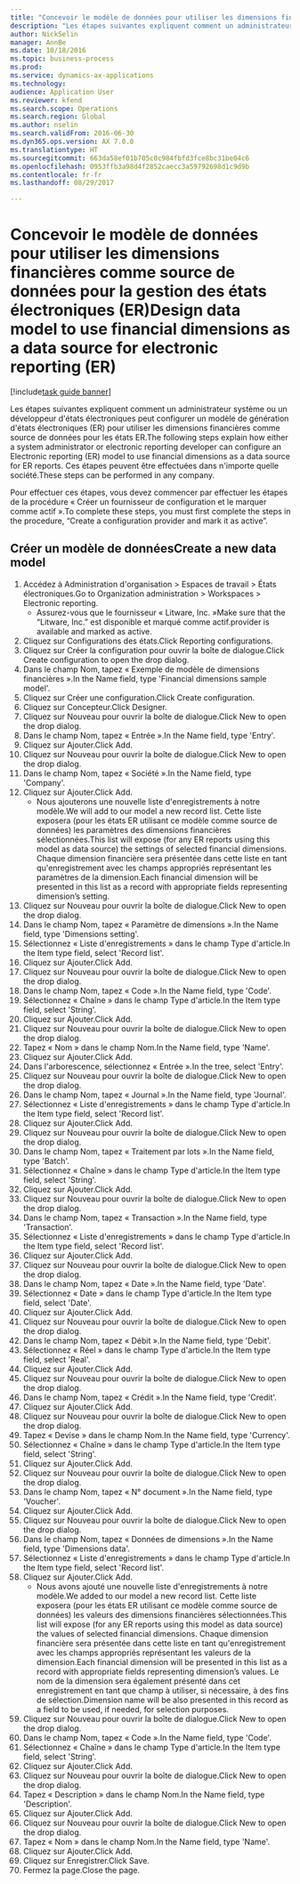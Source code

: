```yaml
--- 
title: "Concevoir le modèle de données pour utiliser les dimensions financières comme source de données pour la gestion des états électroniques (ER)"
description: "Les étapes suivantes expliquent comment un administrateur système ou un développeur d'états électroniques peut configurer un modèle de génération d'états électroniques (ER) pour utiliser les dimensions financières comme source de données pour les états ER."
author: NickSelin
manager: AnnBe
ms.date: 10/18/2016
ms.topic: business-process
ms.prod: 
ms.service: dynamics-ax-applications
ms.technology: 
audience: Application User
ms.reviewer: kfend
ms.search.scope: Operations
ms.search.region: Global
ms.author: nselin
ms.search.validFrom: 2016-06-30
ms.dyn365.ops.version: AX 7.0.0
ms.translationtype: HT
ms.sourcegitcommit: 663da58ef01b705c0c984fbfd3fce8bc31be04c6
ms.openlocfilehash: 0953ffb3a98d4f2852caecc3a59792698d1c9d9b
ms.contentlocale: fr-fr
ms.lasthandoff: 08/29/2017

---
```

# <a name="design-data-model-to-use-financial-dimensions-as-a-data-source-for-electronic-reporting-er"></a><span data-ttu-id="b8658-103">Concevoir le modèle de données pour utiliser les dimensions financières comme source de données pour la gestion des états électroniques (ER)</span><span class="sxs-lookup"><span data-stu-id="b8658-103">Design data model to use financial dimensions as a data source for electronic reporting (ER)</span></span>

[!include[task guide banner](../../includes/task-guide-banner.md)]

<span data-ttu-id="b8658-104">Les étapes suivantes expliquent comment un administrateur système ou un développeur d'états électroniques peut configurer un modèle de génération d'états électroniques (ER) pour utiliser les dimensions financières comme source de données pour les états ER.</span><span class="sxs-lookup"><span data-stu-id="b8658-104">The following steps explain how either a system administrator or electronic reporting developer can configure an Electronic reporting (ER) model to use financial dimensions as a data source for ER reports.</span></span> <span data-ttu-id="b8658-105">Ces étapes peuvent être effectuées dans n'importe quelle société.</span><span class="sxs-lookup"><span data-stu-id="b8658-105">These steps can be performed in any company.</span></span>

<span data-ttu-id="b8658-106">Pour effectuer ces étapes, vous devez commencer par effectuer les étapes de la procédure « Créer un fournisseur de configuration et le marquer comme actif ».</span><span class="sxs-lookup"><span data-stu-id="b8658-106">To complete these steps, you must first complete the steps in the procedure, “Create a configuration provider and mark it as active”.</span></span>


## <a name="create-a-new-data-model"></a><span data-ttu-id="b8658-107">Créer un modèle de données</span><span class="sxs-lookup"><span data-stu-id="b8658-107">Create a new data model</span></span>
1. <span data-ttu-id="b8658-108">Accédez à Administration d'organisation > Espaces de travail > États électroniques.</span><span class="sxs-lookup"><span data-stu-id="b8658-108">Go to Organization administration > Workspaces > Electronic reporting.</span></span>
    * <span data-ttu-id="b8658-109">Assurez-vous que le fournisseur « Litware, Inc. »</span><span class="sxs-lookup"><span data-stu-id="b8658-109">Make sure that the “Litware, Inc.”</span></span> <span data-ttu-id="b8658-110">est disponible et marqué comme actif.</span><span class="sxs-lookup"><span data-stu-id="b8658-110">provider is available and marked as active.</span></span>  
2. <span data-ttu-id="b8658-111">Cliquez sur Configurations des états.</span><span class="sxs-lookup"><span data-stu-id="b8658-111">Click Reporting configurations.</span></span>
3. <span data-ttu-id="b8658-112">Cliquez sur Créer la configuration pour ouvrir la boîte de dialogue.</span><span class="sxs-lookup"><span data-stu-id="b8658-112">Click Create configuration to open the drop dialog.</span></span>
4. <span data-ttu-id="b8658-113">Dans le champ Nom, tapez « Exemple de modèle de dimensions financières ».</span><span class="sxs-lookup"><span data-stu-id="b8658-113">In the Name field, type 'Financial dimensions sample model'.</span></span>
5. <span data-ttu-id="b8658-114">Cliquez sur Créer une configuration.</span><span class="sxs-lookup"><span data-stu-id="b8658-114">Click Create configuration.</span></span>
6. <span data-ttu-id="b8658-115">Cliquez sur Concepteur.</span><span class="sxs-lookup"><span data-stu-id="b8658-115">Click Designer.</span></span>
7. <span data-ttu-id="b8658-116">Cliquez sur Nouveau pour ouvrir la boîte de dialogue.</span><span class="sxs-lookup"><span data-stu-id="b8658-116">Click New to open the drop dialog.</span></span>
8. <span data-ttu-id="b8658-117">Dans le champ Nom, tapez « Entrée ».</span><span class="sxs-lookup"><span data-stu-id="b8658-117">In the Name field, type 'Entry'.</span></span>
9. <span data-ttu-id="b8658-118">Cliquez sur Ajouter.</span><span class="sxs-lookup"><span data-stu-id="b8658-118">Click Add.</span></span>
10. <span data-ttu-id="b8658-119">Cliquez sur Nouveau pour ouvrir la boîte de dialogue.</span><span class="sxs-lookup"><span data-stu-id="b8658-119">Click New to open the drop dialog.</span></span>
11. <span data-ttu-id="b8658-120">Dans le champ Nom, tapez « Société ».</span><span class="sxs-lookup"><span data-stu-id="b8658-120">In the Name field, type 'Company'.</span></span>
12. <span data-ttu-id="b8658-121">Cliquez sur Ajouter.</span><span class="sxs-lookup"><span data-stu-id="b8658-121">Click Add.</span></span>
    * <span data-ttu-id="b8658-122">Nous ajouterons une nouvelle liste d'enregistrements à notre modèle.</span><span class="sxs-lookup"><span data-stu-id="b8658-122">We will add to our model a new record list.</span></span> <span data-ttu-id="b8658-123">Cette liste exposera (pour les états ER utilisant ce modèle comme source de données) les paramètres des dimensions financières sélectionnées.</span><span class="sxs-lookup"><span data-stu-id="b8658-123">This list will expose (for any ER reports using this model as data source) the settings of selected financial dimensions.</span></span> <span data-ttu-id="b8658-124">Chaque dimension financière sera présentée dans cette liste en tant qu'enregistrement avec les champs appropriés représentant les paramètres de la dimension.</span><span class="sxs-lookup"><span data-stu-id="b8658-124">Each financial dimension will be presented in this list as a record with appropriate fields representing dimension’s setting.</span></span>  
13. <span data-ttu-id="b8658-125">Cliquez sur Nouveau pour ouvrir la boîte de dialogue.</span><span class="sxs-lookup"><span data-stu-id="b8658-125">Click New to open the drop dialog.</span></span>
14. <span data-ttu-id="b8658-126">Dans le champ Nom, tapez « Paramètre de dimensions ».</span><span class="sxs-lookup"><span data-stu-id="b8658-126">In the Name field, type 'Dimensions setting'.</span></span>
15. <span data-ttu-id="b8658-127">Sélectionnez « Liste d'enregistrements » dans le champ Type d'article.</span><span class="sxs-lookup"><span data-stu-id="b8658-127">In the Item type field, select 'Record list'.</span></span>
16. <span data-ttu-id="b8658-128">Cliquez sur Ajouter.</span><span class="sxs-lookup"><span data-stu-id="b8658-128">Click Add.</span></span>
17. <span data-ttu-id="b8658-129">Cliquez sur Nouveau pour ouvrir la boîte de dialogue.</span><span class="sxs-lookup"><span data-stu-id="b8658-129">Click New to open the drop dialog.</span></span>
18. <span data-ttu-id="b8658-130">Dans le champ Nom, tapez « Code ».</span><span class="sxs-lookup"><span data-stu-id="b8658-130">In the Name field, type 'Code'.</span></span>
19. <span data-ttu-id="b8658-131">Sélectionnez « Chaîne » dans le champ Type d'article.</span><span class="sxs-lookup"><span data-stu-id="b8658-131">In the Item type field, select 'String'.</span></span>
20. <span data-ttu-id="b8658-132">Cliquez sur Ajouter.</span><span class="sxs-lookup"><span data-stu-id="b8658-132">Click Add.</span></span>
21. <span data-ttu-id="b8658-133">Cliquez sur Nouveau pour ouvrir la boîte de dialogue.</span><span class="sxs-lookup"><span data-stu-id="b8658-133">Click New to open the drop dialog.</span></span>
22. <span data-ttu-id="b8658-134">Tapez « Nom » dans le champ Nom.</span><span class="sxs-lookup"><span data-stu-id="b8658-134">In the Name field, type 'Name'.</span></span>
23. <span data-ttu-id="b8658-135">Cliquez sur Ajouter.</span><span class="sxs-lookup"><span data-stu-id="b8658-135">Click Add.</span></span>
24. <span data-ttu-id="b8658-136">Dans l'arborescence, sélectionnez « Entrée ».</span><span class="sxs-lookup"><span data-stu-id="b8658-136">In the tree, select 'Entry'.</span></span>
25. <span data-ttu-id="b8658-137">Cliquez sur Nouveau pour ouvrir la boîte de dialogue.</span><span class="sxs-lookup"><span data-stu-id="b8658-137">Click New to open the drop dialog.</span></span>
26. <span data-ttu-id="b8658-138">Dans le champ Nom, tapez « Journal ».</span><span class="sxs-lookup"><span data-stu-id="b8658-138">In the Name field, type 'Journal'.</span></span>
27. <span data-ttu-id="b8658-139">Sélectionnez « Liste d'enregistrements » dans le champ Type d'article.</span><span class="sxs-lookup"><span data-stu-id="b8658-139">In the Item type field, select 'Record list'.</span></span>
28. <span data-ttu-id="b8658-140">Cliquez sur Ajouter.</span><span class="sxs-lookup"><span data-stu-id="b8658-140">Click Add.</span></span>
29. <span data-ttu-id="b8658-141">Cliquez sur Nouveau pour ouvrir la boîte de dialogue.</span><span class="sxs-lookup"><span data-stu-id="b8658-141">Click New to open the drop dialog.</span></span>
30. <span data-ttu-id="b8658-142">Dans le champ Nom, tapez « Traitement par lots ».</span><span class="sxs-lookup"><span data-stu-id="b8658-142">In the Name field, type 'Batch'.</span></span>
31. <span data-ttu-id="b8658-143">Sélectionnez « Chaîne » dans le champ Type d'article.</span><span class="sxs-lookup"><span data-stu-id="b8658-143">In the Item type field, select 'String'.</span></span>
32. <span data-ttu-id="b8658-144">Cliquez sur Ajouter.</span><span class="sxs-lookup"><span data-stu-id="b8658-144">Click Add.</span></span>
33. <span data-ttu-id="b8658-145">Cliquez sur Nouveau pour ouvrir la boîte de dialogue.</span><span class="sxs-lookup"><span data-stu-id="b8658-145">Click New to open the drop dialog.</span></span>
34. <span data-ttu-id="b8658-146">Dans le champ Nom, tapez « Transaction ».</span><span class="sxs-lookup"><span data-stu-id="b8658-146">In the Name field, type 'Transaction'.</span></span>
35. <span data-ttu-id="b8658-147">Sélectionnez « Liste d'enregistrements » dans le champ Type d'article.</span><span class="sxs-lookup"><span data-stu-id="b8658-147">In the Item type field, select 'Record list'.</span></span>
36. <span data-ttu-id="b8658-148">Cliquez sur Ajouter.</span><span class="sxs-lookup"><span data-stu-id="b8658-148">Click Add.</span></span>
37. <span data-ttu-id="b8658-149">Cliquez sur Nouveau pour ouvrir la boîte de dialogue.</span><span class="sxs-lookup"><span data-stu-id="b8658-149">Click New to open the drop dialog.</span></span>
38. <span data-ttu-id="b8658-150">Dans le champ Nom, tapez « Date ».</span><span class="sxs-lookup"><span data-stu-id="b8658-150">In the Name field, type 'Date'.</span></span>
39. <span data-ttu-id="b8658-151">Sélectionnez « Date » dans le champ Type d'article.</span><span class="sxs-lookup"><span data-stu-id="b8658-151">In the Item type field, select 'Date'.</span></span>
40. <span data-ttu-id="b8658-152">Cliquez sur Ajouter.</span><span class="sxs-lookup"><span data-stu-id="b8658-152">Click Add.</span></span>
41. <span data-ttu-id="b8658-153">Cliquez sur Nouveau pour ouvrir la boîte de dialogue.</span><span class="sxs-lookup"><span data-stu-id="b8658-153">Click New to open the drop dialog.</span></span>
42. <span data-ttu-id="b8658-154">Dans le champ Nom, tapez « Débit ».</span><span class="sxs-lookup"><span data-stu-id="b8658-154">In the Name field, type 'Debit'.</span></span>
43. <span data-ttu-id="b8658-155">Sélectionnez « Réel » dans le champ Type d'article.</span><span class="sxs-lookup"><span data-stu-id="b8658-155">In the Item type field, select 'Real'.</span></span>
44. <span data-ttu-id="b8658-156">Cliquez sur Ajouter.</span><span class="sxs-lookup"><span data-stu-id="b8658-156">Click Add.</span></span>
45. <span data-ttu-id="b8658-157">Cliquez sur Nouveau pour ouvrir la boîte de dialogue.</span><span class="sxs-lookup"><span data-stu-id="b8658-157">Click New to open the drop dialog.</span></span>
46. <span data-ttu-id="b8658-158">Dans le champ Nom, tapez « Crédit ».</span><span class="sxs-lookup"><span data-stu-id="b8658-158">In the Name field, type 'Credit'.</span></span>
47. <span data-ttu-id="b8658-159">Cliquez sur Ajouter.</span><span class="sxs-lookup"><span data-stu-id="b8658-159">Click Add.</span></span>
48. <span data-ttu-id="b8658-160">Cliquez sur Nouveau pour ouvrir la boîte de dialogue.</span><span class="sxs-lookup"><span data-stu-id="b8658-160">Click New to open the drop dialog.</span></span>
49. <span data-ttu-id="b8658-161">Tapez « Devise » dans le champ Nom.</span><span class="sxs-lookup"><span data-stu-id="b8658-161">In the Name field, type 'Currency'.</span></span>
50. <span data-ttu-id="b8658-162">Sélectionnez « Chaîne » dans le champ Type d'article.</span><span class="sxs-lookup"><span data-stu-id="b8658-162">In the Item type field, select 'String'.</span></span>
51. <span data-ttu-id="b8658-163">Cliquez sur Ajouter.</span><span class="sxs-lookup"><span data-stu-id="b8658-163">Click Add.</span></span>
52. <span data-ttu-id="b8658-164">Cliquez sur Nouveau pour ouvrir la boîte de dialogue.</span><span class="sxs-lookup"><span data-stu-id="b8658-164">Click New to open the drop dialog.</span></span>
53. <span data-ttu-id="b8658-165">Dans le champ Nom, tapez « N° document ».</span><span class="sxs-lookup"><span data-stu-id="b8658-165">In the Name field, type 'Voucher'.</span></span>
54. <span data-ttu-id="b8658-166">Cliquez sur Ajouter.</span><span class="sxs-lookup"><span data-stu-id="b8658-166">Click Add.</span></span>
55. <span data-ttu-id="b8658-167">Cliquez sur Nouveau pour ouvrir la boîte de dialogue.</span><span class="sxs-lookup"><span data-stu-id="b8658-167">Click New to open the drop dialog.</span></span>
56. <span data-ttu-id="b8658-168">Dans le champ Nom, tapez « Données de dimensions ».</span><span class="sxs-lookup"><span data-stu-id="b8658-168">In the Name field, type 'Dimensions data'.</span></span>
57. <span data-ttu-id="b8658-169">Sélectionnez « Liste d'enregistrements » dans le champ Type d'article.</span><span class="sxs-lookup"><span data-stu-id="b8658-169">In the Item type field, select 'Record list'.</span></span>
58. <span data-ttu-id="b8658-170">Cliquez sur Ajouter.</span><span class="sxs-lookup"><span data-stu-id="b8658-170">Click Add.</span></span>
    * <span data-ttu-id="b8658-171">Nous avons ajouté une nouvelle liste d'enregistrements à notre modèle.</span><span class="sxs-lookup"><span data-stu-id="b8658-171">We added to our model a new record list.</span></span> <span data-ttu-id="b8658-172">Cette liste exposera (pour les états ER utilisant ce modèle comme source de données) les valeurs des dimensions financières sélectionnées.</span><span class="sxs-lookup"><span data-stu-id="b8658-172">This list will expose (for any ER reports using this model as data source) the values of selected financial dimensions.</span></span> <span data-ttu-id="b8658-173">Chaque dimension financière sera présentée dans cette liste en tant qu'enregistrement avec les champs appropriés représentant les valeurs de la dimension.</span><span class="sxs-lookup"><span data-stu-id="b8658-173">Each financial dimension will be presented in this list as a record with appropriate fields representing dimension’s values.</span></span> <span data-ttu-id="b8658-174">Le nom de la dimension sera également présenté dans cet enregistrement en tant que champ à utiliser, si nécessaire, à des fins de sélection.</span><span class="sxs-lookup"><span data-stu-id="b8658-174">Dimension name will be also presented in this record as a field to be used, if needed, for selection purposes.</span></span>  
59. <span data-ttu-id="b8658-175">Cliquez sur Nouveau pour ouvrir la boîte de dialogue.</span><span class="sxs-lookup"><span data-stu-id="b8658-175">Click New to open the drop dialog.</span></span>
60. <span data-ttu-id="b8658-176">Dans le champ Nom, tapez « Code ».</span><span class="sxs-lookup"><span data-stu-id="b8658-176">In the Name field, type 'Code'.</span></span>
61. <span data-ttu-id="b8658-177">Sélectionnez « Chaîne » dans le champ Type d'article.</span><span class="sxs-lookup"><span data-stu-id="b8658-177">In the Item type field, select 'String'.</span></span>
62. <span data-ttu-id="b8658-178">Cliquez sur Ajouter.</span><span class="sxs-lookup"><span data-stu-id="b8658-178">Click Add.</span></span>
63. <span data-ttu-id="b8658-179">Cliquez sur Nouveau pour ouvrir la boîte de dialogue.</span><span class="sxs-lookup"><span data-stu-id="b8658-179">Click New to open the drop dialog.</span></span>
64. <span data-ttu-id="b8658-180">Tapez « Description » dans le champ Nom.</span><span class="sxs-lookup"><span data-stu-id="b8658-180">In the Name field, type 'Description'.</span></span>
65. <span data-ttu-id="b8658-181">Cliquez sur Ajouter.</span><span class="sxs-lookup"><span data-stu-id="b8658-181">Click Add.</span></span>
66. <span data-ttu-id="b8658-182">Cliquez sur Nouveau pour ouvrir la boîte de dialogue.</span><span class="sxs-lookup"><span data-stu-id="b8658-182">Click New to open the drop dialog.</span></span>
67. <span data-ttu-id="b8658-183">Tapez « Nom » dans le champ Nom.</span><span class="sxs-lookup"><span data-stu-id="b8658-183">In the Name field, type 'Name'.</span></span>
68. <span data-ttu-id="b8658-184">Cliquez sur Ajouter.</span><span class="sxs-lookup"><span data-stu-id="b8658-184">Click Add.</span></span>
69. <span data-ttu-id="b8658-185">Cliquez sur Enregistrer.</span><span class="sxs-lookup"><span data-stu-id="b8658-185">Click Save.</span></span>
70. <span data-ttu-id="b8658-186">Fermez la page.</span><span class="sxs-lookup"><span data-stu-id="b8658-186">Close the page.</span></span>


